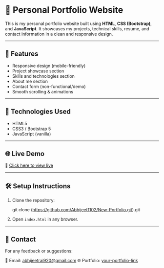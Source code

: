 # 💼 Personal Portfolio Website

This is my personal portfolio website built using **HTML**, **CSS (Bootstrap)**, and **JavaScript**. It showcases my projects, technical skills, resume, and contact information in a clean and responsive design.

---

## 📌 Features

- Responsive design (mobile-friendly)
- Project showcase section
- Skills and technologies section
- About me section
- Contact form (non-functional/demo)
- Smooth scrolling & animations

---

## 🚀 Technologies Used

- HTML5
- CSS3 / Bootstrap 5
- JavaScript (vanilla)

---

## 🌐 Live Demo

🔗 [Click here to view live](https://github.com/Abhijeet1102/New-Portfolio.git)

---

## 🛠️ Setup Instructions

1. Clone the repository:

   git clone (https://github.com/Abhijeet1102/New-Portfolio.git).git

2. Open `index.html` in any browser.

---


## 📩 Contact

For any feedback or suggestions:

📧 Email: abhijeetrai920@gmail.com
🌐 Portfolio: [your-portfolio-link](https://your-portfolio-link.com)  

